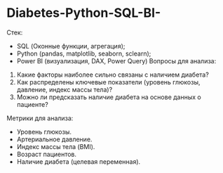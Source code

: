# Diabetes-Python-SQL-BI-
Стек:

- SQL (Оконные функции, агрегация);
- Python (pandas, matplotlib, seaborn, sclearn);
- Power BI (визуализация, DAX, Power Query)
Вопросы для анализа:

1. Какие факторы наиболее сильно связаны с наличием диабета?
2. Как распределены ключевые показатели (уровень глюкозы, давление, индекс массы тела)?
3. Можно ли предсказать наличие диабета на основе данных о пациенте?


Метрики для анализа:

- Уровень глюкозы.
- Артериальное давление.
- Индекс массы тела (BMI).
- Возраст пациентов.
- Наличие диабета (целевая переменная).

